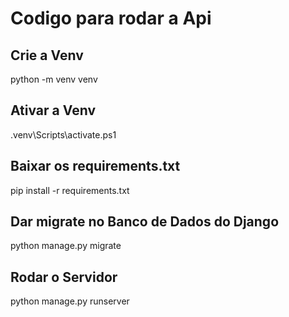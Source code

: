 # Codigo para rodar a Api

## Crie a Venv
python -m venv venv


## Ativar a Venv
.venv\Scripts\activate.ps1

## Baixar os requirements.txt
pip install -r requirements.txt

## Dar migrate no Banco de Dados do Django
python manage.py migrate

## Rodar o Servidor
python manage.py runserver
